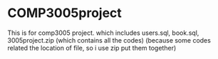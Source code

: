 # COMP3005project

This is for comp3005 project. which includes users.sql, book.sql, 3005project.zip (which contains all the codes)
(because some codes related the location of file, so i use zip put them together)
